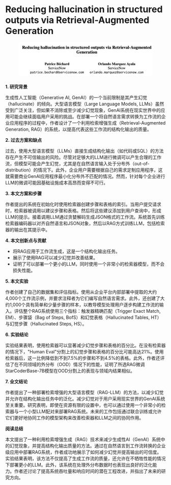 # Reducing hallucination in structured outputs via Retrieval-Augmented Generation

<figure><img src="../.gitbook/assets/image (2) (1) (1) (1) (1).png" alt=""><figcaption></figcaption></figure>

####

**1. 研究背景**

生成性人工智能（Generative AI, GenAI）的一个当前限制是其产生幻觉（hallucinate）的倾向。大型语言模型（Large Language Models, LLMs）虽然受到广泛关注，但如果不消除或至少减少幻觉现象，GenAI系统在现实世界中的应用可能会继续面临用户采用的挑战。在部署一个将自然语言需求转换为工作流的企业应用程序的过程中，作者设计了一个利用检索增强生成（Retrieval-Augmented Generation, RAG）的系统，以提高代表这些工作流的结构化输出的质量。

**2. 过去方案和缺点**

过去，使用大型语言模型（LLMs）直接生成结构化输出（如代码或SQL）的方法存在产生不可信输出的风险。尽管对足够大的LLM进行微调可以产生合理的工作流，但模型可能会产生幻觉，尤其是在自然语言输入处于分布外（out-of-distribution）的情况下。此外，企业用户需要根据自己的需求定制应用程序，这就需要商业GenAI应用程序最小化分布外不匹配的情况。然而，针对每个企业进行LLM的微调可能因基础设施成本高昂而变得不可行。

**3. 本文方案和步骤**

作者提出的系统在初始化时使用检索器创建步骤和表格的索引。当用户提交请求时，检索器被调用以建议步骤和表格。然后将这些建议添加到用户查询中，形成LLM的提示。接着调用LLM通过贪婪解码生成JSON格式的工作流。系统首先训练检索器编码器以对齐自然语言和JSON对象，然后以RAG方式训练LLM，包括检索器的输出在其提示中。

**4. 本文创新点与贡献**

* 将RAG应用于工作流生成，这是一个结构化输出任务。
* 展示了使用RAG可以减少幻觉并改善结果。
* 证明了可以部署一个更小的LLM，同时使用一个非常小的检索器模型，而不会损失性能。

**5. 本文实验**

作者创建了自己的数据集和评估指标。使用从企业平台内部部署中提取的大约4,000个工作流示例，并要求注释者为它们编写自然语言需求。此外，还创建了大约1,000个具有简单和少量步骤的样本，以教导模型处理用户逐步构建工作流的输入。评估整个RAG系统使用三个指标：触发器精确匹配（Trigger Exact Match, EM）、步骤袋（Bag of Steps, BofS）和幻觉表格（Hallucinated Tables, HT）与幻觉步骤（Hallucinated Steps, HS）。

**6. 实验结论**

实验结果表明，使用检索器可以显著减少幻觉步骤和表格的百分比。在没有检索器的情况下，"Human Eval"分割上的幻觉步骤和表格的百分比可能高达21%。使用检索器后，这一比例降低到不到7.5%的步骤和不到4.5%的表格。此外，作者还评估了在不同领域的外分布（OOD）情况下的性能，证明了所选RAG微调StarCoderBase-7B模型在OOD分割上的表现与领域内结果相似。

**7. 全文结论**

作者提出了一种部署检索增强的大型语言模型（RAG-LLM）的方法，以减少幻觉并允许在结构化输出任务中的泛化。减少幻觉对于用户采用现实世界的GenAI系统至关重要。研究表明，即使在资源有限的设置中，也可以通过使用一个非常小的检索器与一个小型LLM配对来部署RAG系统。未来的工作包括通过联合训练或允许它们更好地协同工作的模型架构来改善检索器和LLM之间的协同作用。

**阅读总结**

本文提出了一种利用检索增强生成（RAG）技术来减少生成性AI（GenAI）系统中的幻觉现象，并提高结构化输出质量的方法。通过在自然语言到工作流转换的企业级应用中部署RAG系统，作者成功地展示了如何减少幻觉并提高输出的可信度。实验结果表明，该方法不仅提高了生成工作流的质量，还允许在不牺牲性能的情况下部署更小的LLM。此外，该系统在处理外分布数据时也表现出良好的泛化能力。作者还讨论了提高系统吞吐量和响应时间的潜在工程改进，并指出了未来的研究方向。
